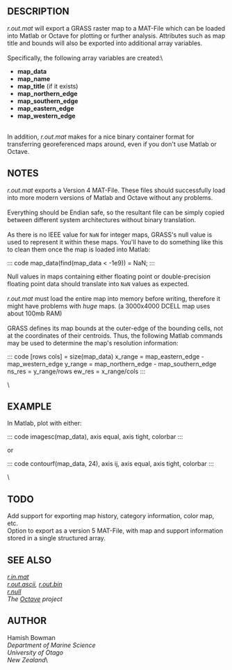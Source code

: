 ## DESCRIPTION

*r.out.mat* will export a GRASS raster map to a MAT-File which can be
loaded into Matlab or Octave for plotting or further analysis.
Attributes such as map title and bounds will also be exported into
additional array variables.\
\
Specifically, the following array variables are created:\

-   **map_data**
-   **map_name**
-   **map_title** (if it exists)
-   **map_northern_edge**
-   **map_southern_edge**
-   **map_eastern_edge**
-   **map_western_edge**

\
In addition, *r.out.mat* makes for a nice binary container format for
transferring georeferenced maps around, even if you don\'t use Matlab or
Octave.

## NOTES

*r.out.mat* exports a Version 4 MAT-File. These files should
successfully load into more modern versions of Matlab and Octave without
any problems.\
\
Everything should be Endian safe, so the resultant file can be simply
copied between different system architectures without binary
translation.\
\
As there is no IEEE value for `NaN` for integer maps, GRASS\'s null
value is used to represent it within these maps. You\'ll have to do
something like this to clean them once the map is loaded into Matlab:

::: code
        map_data(find(map_data < -1e9)) = NaN;
:::

Null values in maps containing either floating point or double-precision
floating point data should translate into `NaN` values as expected.\
\
*r.out.mat* must load the entire map into memory before writing,
therefore it might have problems with *huge* maps. (a 3000x4000 DCELL
map uses about 100mb RAM)\
\
GRASS defines its map bounds at the outer-edge of the bounding cells,
not at the coordinates of their centroids. Thus, the following Matlab
commands may be used to determine the map\'s resolution information:

::: code
        [rows cols] = size(map_data)
        x_range = map_eastern_edge - map_western_edge
        y_range = map_northern_edge - map_southern_edge
        ns_res = y_range/rows
        ew_res = x_range/cols
:::

\

## EXAMPLE

In Matlab, plot with either:

::: code
    imagesc(map_data), axis equal, axis tight, colorbar
:::

or

::: code
    contourf(map_data, 24), axis ij, axis equal, axis tight, colorbar
:::

\

## TODO

Add support for exporting map history, category information, color map,
etc.\
Option to export as a version 5 MAT-File, with map and support
information stored in a single structured array.

## SEE ALSO

*[r.in.mat](r.in.mat.html)\
[r.out.ascii](r.out.ascii.html), [r.out.bin](r.out.bin.html)\
[r.null](r.null.html)\
The [Octave](http://www.octave.org) project*

## AUTHOR

Hamish Bowman\
*Department of Marine Science\
University of Otago\
New Zealand*\
